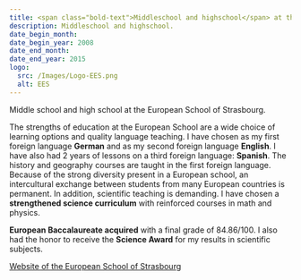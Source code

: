 ```yaml
---
title: <span class="bold-text">Middleschool and highschool</span> at the European School of Strasbourg, France
description: Middleschool and highschool.
date_begin_month:
date_begin_year: 2008
date_end_month:
date_end_year: 2015
logo:
  src: /Images/Logo-EES.png
  alt: EES
---
```


Middle school and high school at the European School of Strasbourg.

The strengths of education at the European School are a wide choice of learning options and quality language teaching. I have chosen as my first foreign language **German** and as my second foreign language **English**. I have also had 2 years of lessons on a third foreign language: **Spanish**. The history and geography courses are taught in the first foreign language. Because of the strong diversity present in a European school, an intercultural exchange between students from many European countries is permanent. In addition, scientific teaching is demanding. I have chosen a **strengthened science curriculum** with reinforced courses in math and physics.

**European Baccalaureate acquired** with a final grade of 84.86/100. I also had the honor to receive the **Science Award** for my results in scientific subjects.

[Website of the European School of Strasbourg](https://www.ee-strasbourg.eu/)
